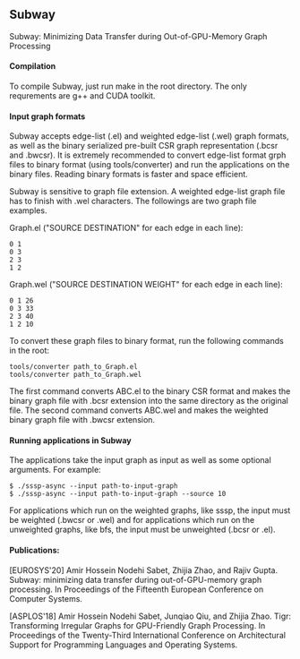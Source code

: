 ## Subway
Subway: Minimizing Data Transfer during Out-of-GPU-Memory Graph Processing

#### Compilation

To compile Subway, just run make in the root directory. The only requrements are g++ and CUDA toolkit.

#### Input graph formats

Subway accepts edge-list (.el) and weighted edge-list (.wel) graph formats, as well as the binary serialized pre-built CSR graph representation (.bcsr and .bwcsr). It is extremely recommended to convert edge-list format grph files to binary format (using tools/converter) and run the applications on the binary files. Reading binary formats is faster and space efficient.

Subway is sensitive to graph file extension. A weighted edge-list graph file has to finish with .wel characters. The followings are two graph file examples.

Graph.el ("SOURCE DESTINATION" for each edge in each line):
```
0 1
0 3
2 3
1 2
```

Graph.wel ("SOURCE DESTINATION WEIGHT" for each edge in each line):
```
0 1 26
0 3 33
2 3 40
1 2 10
```

To convert these graph files to binary format, run the following commands in the root:
```
tools/converter path_to_Graph.el
tools/converter path_to_Graph.wel
```

The first command converts ABC.el to the binary CSR format and makes the binary graph file with .bcsr extension into the same directory as the original file. The second command converts ABC.wel and makes the weighted binary graph file with .bwcsr extension.

#### Running applications in Subway
The applications take the input graph as input as well as some optional arguments. For example:

```
$ ./sssp-async --input path-to-input-graph
$ ./sssp-async --input path-to-input-graph --source 10
```

For applications which run on the weighted graphs, like sssp, the input must be weighted (.bwcsr or .wel) and for applications which run on the unweighted graphs, like bfs, the input must be unweighted (.bcsr or .el).

#### Publications:

[EUROSYS'20] Amir Hossein Nodehi Sabet, Zhijia Zhao, and Rajiv Gupta. Subway: minimizing data transfer during out-of-GPU-memory graph processing. In Proceedings of the Fifteenth European Conference on Computer Systems.

[ASPLOS'18] Amir Hossein Nodehi Sabet, Junqiao Qiu, and Zhijia Zhao. Tigr: Transforming Irregular Graphs for GPU-Friendly Graph Processing. In Proceedings of the Twenty-Third International Conference on Architectural Support for Programming Languages and Operating Systems.


